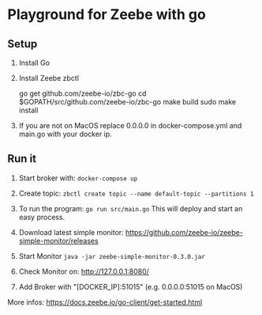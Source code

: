# Playground for Zeebe with go

## Setup

1) Install Go

2) Install Zeebe zbctl

    go get github.com/zeebe-io/zbc-go
    cd $GOPATH/src/github.com/zeebe-io/zbc-go
    make build
    sudo make install

3) If you are not on MacOS replace 0.0.0.0 in docker-compose.yml and main.go with your docker ip.

## Run it

1) Start broker with: `docker-compose up`

2) Create topic: `zbctl create topic --name default-topic --partitions 1`

3) To run the program: `go run src/main.go`
This will deploy and start an easy process.

4) Download latest simple monitor: https://github.com/zeebe-io/zeebe-simple-monitor/releases

5) Start Monitor `java -jar zeebe-simple-monitor-0.3.0.jar`

6) Check Monitor on: http://127.0.0.1:8080/

7) Add Broker with "[DOCKER_IP]:51015" (e.g. 0.0.0.0:51015 on MacOS)

More infos: https://docs.zeebe.io/go-client/get-started.html
